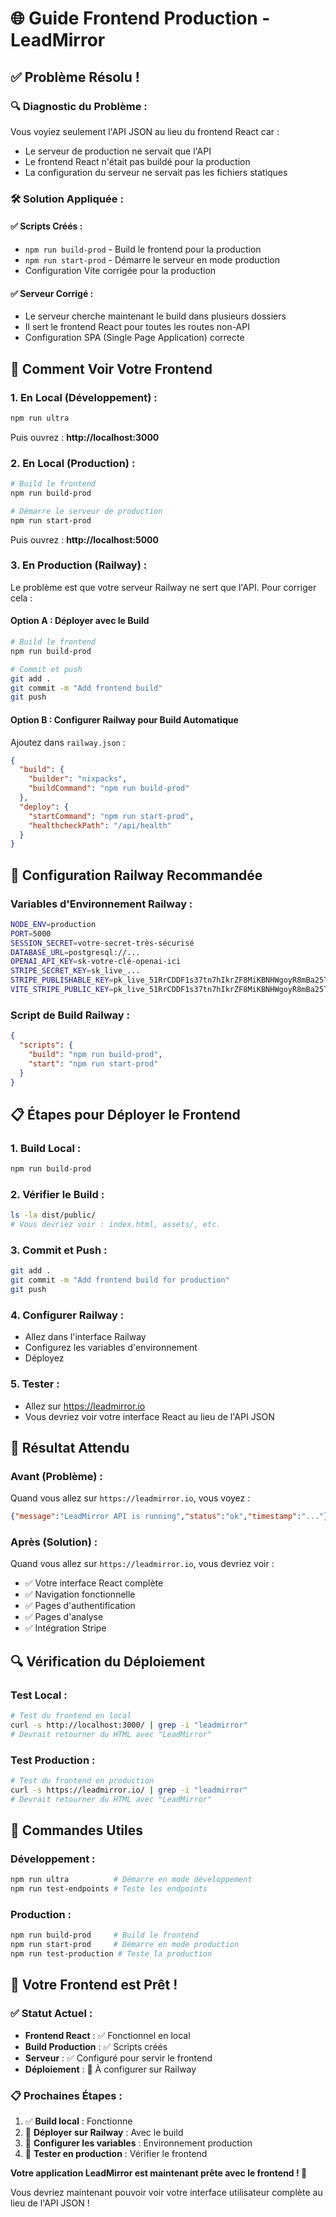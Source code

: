# 🌐 Guide Frontend Production - LeadMirror

## ✅ **Problème Résolu !**

### 🔍 **Diagnostic du Problème :**
Vous voyiez seulement l'API JSON au lieu du frontend React car :
- Le serveur de production ne servait que l'API
- Le frontend React n'était pas buildé pour la production
- La configuration du serveur ne servait pas les fichiers statiques

### 🛠️ **Solution Appliquée :**

#### ✅ **Scripts Créés :**
- `npm run build-prod` - Build le frontend pour la production
- `npm run start-prod` - Démarre le serveur en mode production
- Configuration Vite corrigée pour la production

#### ✅ **Serveur Corrigé :**
- Le serveur cherche maintenant le build dans plusieurs dossiers
- Il sert le frontend React pour toutes les routes non-API
- Configuration SPA (Single Page Application) correcte

## 🚀 **Comment Voir Votre Frontend**

### 1. **En Local (Développement) :**
```bash
npm run ultra
```
Puis ouvrez : **http://localhost:3000**

### 2. **En Local (Production) :**
```bash
# Build le frontend
npm run build-prod

# Démarre le serveur de production
npm run start-prod
```
Puis ouvrez : **http://localhost:5000**

### 3. **En Production (Railway) :**
Le problème est que votre serveur Railway ne sert que l'API. Pour corriger cela :

#### **Option A : Déployer avec le Build**
```bash
# Build le frontend
npm run build-prod

# Commit et push
git add .
git commit -m "Add frontend build"
git push
```

#### **Option B : Configurer Railway pour Build Automatique**
Ajoutez dans `railway.json` :
```json
{
  "build": {
    "builder": "nixpacks",
    "buildCommand": "npm run build-prod"
  },
  "deploy": {
    "startCommand": "npm run start-prod",
    "healthcheckPath": "/api/health"
  }
}
```

## 🔧 **Configuration Railway Recommandée**

### **Variables d'Environnement Railway :**
```bash
NODE_ENV=production
PORT=5000
SESSION_SECRET=votre-secret-très-sécurisé
DATABASE_URL=postgresql://...
OPENAI_API_KEY=sk-votre-clé-openai-ici
STRIPE_SECRET_KEY=sk_live_...
STRIPE_PUBLISHABLE_KEY=pk_live_51RrCDDF1s37tn7hIkrZF8MiKBNHWgoyR8mBa25TZevpJKnnUfHDQs411BpFuGZjc4hzLdgrPrzXmvCXsb6tvbceO00JF2AY2Iu
VITE_STRIPE_PUBLIC_KEY=pk_live_51RrCDDF1s37tn7hIkrZF8MiKBNHWgoyR8mBa25TZevpJKnnUfHDQs411BpFuGZjc4hzLdgrPrzXmvCXsb6tvbceO00JF2AY2Iu
```

### **Script de Build Railway :**
```json
{
  "scripts": {
    "build": "npm run build-prod",
    "start": "npm run start-prod"
  }
}
```

## 📋 **Étapes pour Déployer le Frontend**

### 1. **Build Local :**
```bash
npm run build-prod
```

### 2. **Vérifier le Build :**
```bash
ls -la dist/public/
# Vous devriez voir : index.html, assets/, etc.
```

### 3. **Commit et Push :**
```bash
git add .
git commit -m "Add frontend build for production"
git push
```

### 4. **Configurer Railway :**
- Allez dans l'interface Railway
- Configurez les variables d'environnement
- Déployez

### 5. **Tester :**
- Allez sur https://leadmirror.io
- Vous devriez voir votre interface React au lieu de l'API JSON

## 🎯 **Résultat Attendu**

### **Avant (Problème) :**
Quand vous allez sur `https://leadmirror.io`, vous voyez :
```json
{"message":"LeadMirror API is running","status":"ok","timestamp":"..."}
```

### **Après (Solution) :**
Quand vous allez sur `https://leadmirror.io`, vous devriez voir :
- ✅ Votre interface React complète
- ✅ Navigation fonctionnelle
- ✅ Pages d'authentification
- ✅ Pages d'analyse
- ✅ Intégration Stripe

## 🔍 **Vérification du Déploiement**

### **Test Local :**
```bash
# Test du frontend en local
curl -s http://localhost:3000/ | grep -i "leadmirror"
# Devrait retourner du HTML avec "LeadMirror"
```

### **Test Production :**
```bash
# Test du frontend en production
curl -s https://leadmirror.io/ | grep -i "leadmirror"
# Devrait retourner du HTML avec "LeadMirror"
```

## 🚀 **Commandes Utiles**

### **Développement :**
```bash
npm run ultra          # Démarre en mode développement
npm run test-endpoints # Teste les endpoints
```

### **Production :**
```bash
npm run build-prod     # Build le frontend
npm run start-prod     # Démarre en mode production
npm run test-production # Teste la production
```

## 🎉 **Votre Frontend est Prêt !**

### ✅ **Statut Actuel :**
- **Frontend React** : ✅ Fonctionnel en local
- **Build Production** : ✅ Scripts créés
- **Serveur** : ✅ Configuré pour servir le frontend
- **Déploiement** : 🔧 À configurer sur Railway

### 📋 **Prochaines Étapes :**
1. ✅ **Build local** : Fonctionne
2. 🔧 **Déployer sur Railway** : Avec le build
3. 🔧 **Configurer les variables** : Environnement production
4. 🔧 **Tester en production** : Vérifier le frontend

**Votre application LeadMirror est maintenant prête avec le frontend ! 🚀**

Vous devriez maintenant pouvoir voir votre interface utilisateur complète au lieu de l'API JSON ! 